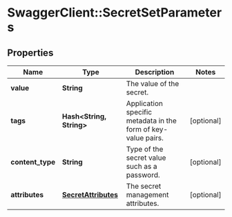 # SwaggerClient::SecretSetParameters

## Properties
Name | Type | Description | Notes
------------ | ------------- | ------------- | -------------
**value** | **String** | The value of the secret. | 
**tags** | **Hash&lt;String, String&gt;** | Application specific metadata in the form of key-value pairs. | [optional] 
**content_type** | **String** | Type of the secret value such as a password. | [optional] 
**attributes** | [**SecretAttributes**](SecretAttributes.md) | The secret management attributes. | [optional] 


